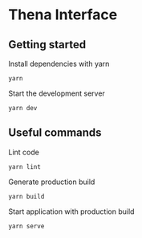 # Thena Interface

## Getting started

Install dependencies with yarn

```ssh
yarn
```

Start the development server

```ssh
yarn dev
```

## Useful commands

Lint code

```ssh
yarn lint
```

Generate production build

```ssh
yarn build
```

Start application with production build

```ssh
yarn serve
```
